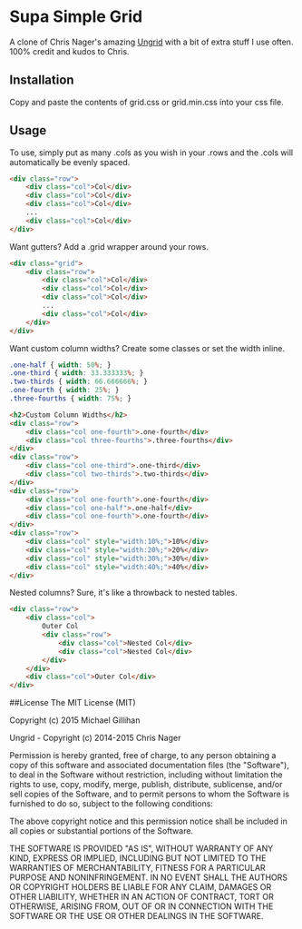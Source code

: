 # Supa Simple Grid
A clone of Chris Nager's amazing [Ungrid](http://chrisnager.github.io/ungrid) with a bit of extra stuff I use often. 100% credit and kudos to Chris.

## Installation
Copy and paste the contents of grid.css or grid.min.css into your css file.

## Usage
To use, simply put as many .cols as you wish in your .rows and the .cols will automatically be evenly spaced.

```html
<div class="row">
	<div class="col">Col</div>
	<div class="col">Col</div>
	<div class="col">Col</div>
	...
	<div class="col">Col</div>
</div>
```

Want gutters? Add a .grid wrapper around your rows.
```html
<div class="grid">
	<div class="row">
		<div class="col">Col</div>
		<div class="col">Col</div>
		<div class="col">Col</div>
		...
		<div class="col">Col</div>
	</div>
</div>
```

Want custom column widths? Create some classes or set the width inline.
```css
.one-half { width: 50%; }
.one-third { width: 33.333333%; }
.two-thirds { width: 66.666666%; }
.one-fourth { width: 25%; }
.three-fourths { width: 75%; }
```

```html
<h2>Custom Column Widths</h2>
<div class="row">
	<div class="col one-fourth">.one-fourth</div>
	<div class="col three-fourths">.three-fourths</div>
</div>
<div class="row">
	<div class="col one-third">.one-third</div>
	<div class="col two-thirds">.two-thirds</div>
</div>
<div class="row">
	<div class="col one-fourth">.one-fourth</div>
	<div class="col one-half">.one-half</div>
	<div class="col one-fourth">.one-fourth</div>
</div>
<div class="row">
	<div class="col" style="width:10%;">10%</div>
	<div class="col" style="width:20%;">20%</div>
	<div class="col" style="width:30%;">30%</div>
	<div class="col" style="width:40%;">40%</div>
</div>
```

Nested columns? Sure, it's like a throwback to nested tables.
```html
<div class="row">
	<div class="col">
		Outer Col
		<div class="row">
			<div class="col">Nested Col</div>
			<div class="col">Nested Col</div>
		</div>
	</div>
	<div class="col">Outer Col</div>
</div>
```


##License
The MIT License (MIT)

Copyright (c) 2015 Michael Gillihan

Ungrid - Copyright (c) 2014-2015 Chris Nager

Permission is hereby granted, free of charge, to any person obtaining a copy of this software and associated documentation files (the "Software"), to deal in the Software without restriction, including without limitation the rights to use, copy, modify, merge, publish, distribute, sublicense, and/or sell copies of the Software, and to permit persons to whom the Software is furnished to do so, subject to the following conditions:

The above copyright notice and this permission notice shall be included in all copies or substantial portions of the Software.

THE SOFTWARE IS PROVIDED "AS IS", WITHOUT WARRANTY OF ANY KIND, EXPRESS OR IMPLIED, INCLUDING BUT NOT LIMITED TO THE WARRANTIES OF MERCHANTABILITY, FITNESS FOR A PARTICULAR PURPOSE AND NONINFRINGEMENT. IN NO EVENT SHALL THE AUTHORS OR COPYRIGHT HOLDERS BE LIABLE FOR ANY CLAIM, DAMAGES OR OTHER LIABILITY, WHETHER IN AN ACTION OF CONTRACT, TORT OR OTHERWISE, ARISING FROM, OUT OF OR IN CONNECTION WITH THE SOFTWARE OR THE USE OR OTHER DEALINGS IN THE SOFTWARE.